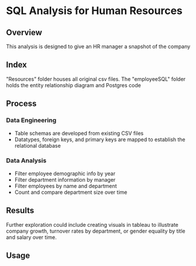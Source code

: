 # SQL Analysis for Human Resources
## Overview
This analysis is designed to give an HR manager a snapshot of the company 

## Index
"Resources" folder houses all original csv files. The "employeeSQL" folder holds the entity relationship diagram and Postgres code 

## Process
  ### Data Engineering
  - Table schemas are developed from existing CSV files
  - Datatypes, foreign keys, and primary keys are mapped to establish the relational database
  ### Data Analysis
  - Filter employee demographic info by year
  - Filter department information by manager
  - Filter employees by name and department
  - Count and compare department size over time

## Results

Further exploration could include creating visuals in tableau to illustrate company growth, turnover rates by department, or gender equality by title and salary over time.

## Usage

